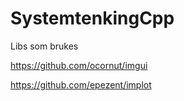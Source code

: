 # SystemtenkingCpp
Libs som brukes

https://github.com/ocornut/imgui

https://github.com/epezent/implot
